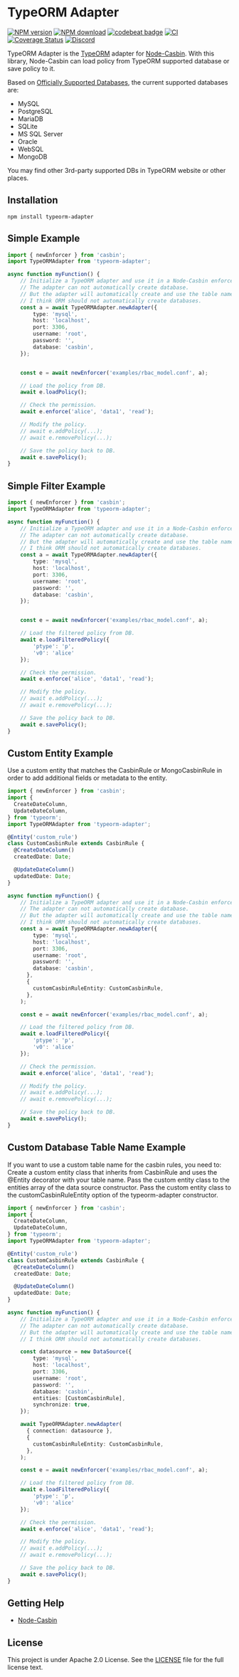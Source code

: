 TypeORM Adapter
====
[![NPM version][npm-image]][npm-url]
[![NPM download][download-image]][download-url]
[![codebeat badge](https://codebeat.co/badges/7b938f17-ac89-4ee9-b3cc-787b5e94720d)](https://codebeat.co/projects/github-com-node-casbin-typeorm-adapter-master)
[![CI](https://github.com/node-casbin/typeorm-adapter/actions/workflows/ci.yml/badge.svg)](https://github.com/node-casbin/typeorm-adapter/actions/workflows/ci.yml)
[![Coverage Status](https://coveralls.io/repos/github/node-casbin/typeorm-adapter/badge.svg?branch=master)](https://coveralls.io/github/node-casbin/typeorm-adapter?branch=master)
[![Discord](https://img.shields.io/discord/1022748306096537660?logo=discord&label=discord&color=5865F2)](https://discord.gg/S5UjpzGZjN)

[npm-image]: https://img.shields.io/npm/v/typeorm-adapter.svg?style=flat-square
[npm-url]: https://npmjs.org/package/typeorm-adapter
[download-image]: https://img.shields.io/npm/dm/typeorm-adapter.svg?style=flat-square
[download-url]: https://npmjs.org/package/typeorm-adapter

TypeORM Adapter is the [TypeORM](https://github.com/typeorm/typeorm) adapter for [Node-Casbin](https://github.com/casbin/node-casbin). With this library, Node-Casbin can load policy from TypeORM supported database or save policy to it.

Based on [Officially Supported Databases](http://typeorm.io), the current supported databases are:

- MySQL
- PostgreSQL
- MariaDB
- SQLite
- MS SQL Server
- Oracle
- WebSQL
- MongoDB 


You may find other 3rd-party supported DBs in TypeORM website or other places.

## Installation

    npm install typeorm-adapter

## Simple Example

```typescript
import { newEnforcer } from 'casbin';
import TypeORMAdapter from 'typeorm-adapter';

async function myFunction() {
    // Initialize a TypeORM adapter and use it in a Node-Casbin enforcer:
    // The adapter can not automatically create database.
    // But the adapter will automatically create and use the table named "casbin_rule".
    // I think ORM should not automatically create databases.  
    const a = await TypeORMAdapter.newAdapter({
        type: 'mysql',
        host: 'localhost',
        port: 3306,
        username: 'root',
        password: '',
        database: 'casbin',
    });


    const e = await newEnforcer('examples/rbac_model.conf', a);

    // Load the policy from DB.
    await e.loadPolicy();

    // Check the permission.
    await e.enforce('alice', 'data1', 'read');

    // Modify the policy.
    // await e.addPolicy(...);
    // await e.removePolicy(...);

    // Save the policy back to DB.
    await e.savePolicy();
}
```

## Simple Filter Example

```typescript
import { newEnforcer } from 'casbin';
import TypeORMAdapter from 'typeorm-adapter';

async function myFunction() {
    // Initialize a TypeORM adapter and use it in a Node-Casbin enforcer:
    // The adapter can not automatically create database.
    // But the adapter will automatically create and use the table named "casbin_rule".
    // I think ORM should not automatically create databases.  
    const a = await TypeORMAdapter.newAdapter({
        type: 'mysql',
        host: 'localhost',
        port: 3306,
        username: 'root',
        password: '',
        database: 'casbin',
    });


    const e = await newEnforcer('examples/rbac_model.conf', a);

    // Load the filtered policy from DB.
    await e.loadFilteredPolicy({
        'ptype': 'p',
        'v0': 'alice'
    });

    // Check the permission.
    await e.enforce('alice', 'data1', 'read');

    // Modify the policy.
    // await e.addPolicy(...);
    // await e.removePolicy(...);

    // Save the policy back to DB.
    await e.savePolicy();
}
```

## Custom Entity Example
Use a custom entity that matches the CasbinRule or MongoCasbinRule in order to add additional fields or metadata to the entity.

```typescript
import { newEnforcer } from 'casbin';
import {
  CreateDateColumn,
  UpdateDateColumn,
} from 'typeorm';
import TypeORMAdapter from 'typeorm-adapter';

@Entity('custom_rule')
class CustomCasbinRule extends CasbinRule {
  @CreateDateColumn()
  createdDate: Date;

  @UpdateDateColumn()
  updatedDate: Date;
}

async function myFunction() {
    // Initialize a TypeORM adapter and use it in a Node-Casbin enforcer:
    // The adapter can not automatically create database.
    // But the adapter will automatically create and use the table named "casbin_rule".
    // I think ORM should not automatically create databases.  
    const a = await TypeORMAdapter.newAdapter({
        type: 'mysql',
        host: 'localhost',
        port: 3306,
        username: 'root',
        password: '',
        database: 'casbin',
      },
      {
        customCasbinRuleEntity: CustomCasbinRule,
      },
    );

    const e = await newEnforcer('examples/rbac_model.conf', a);

    // Load the filtered policy from DB.
    await e.loadFilteredPolicy({
        'ptype': 'p',
        'v0': 'alice'
    });

    // Check the permission.
    await e.enforce('alice', 'data1', 'read');

    // Modify the policy.
    // await e.addPolicy(...);
    // await e.removePolicy(...);

    // Save the policy back to DB.
    await e.savePolicy();
}
```
## Custom Database Table Name Example
If you want to use a custom table name for the casbin rules, you need to:
Create a custom entity class that inherits from CasbinRule and uses the @Entity decorator with your table name.
Pass the custom entity class to the entities array of the data source constructor.
Pass the custom entity class to the customCasbinRuleEntity option of the typeorm-adapter constructor.

```typescript
import { newEnforcer } from 'casbin';
import {
  CreateDateColumn,
  UpdateDateColumn,
} from 'typeorm';
import TypeORMAdapter from 'typeorm-adapter';

@Entity('custom_rule')
class CustomCasbinRule extends CasbinRule {
  @CreateDateColumn()
  createdDate: Date;

  @UpdateDateColumn()
  updatedDate: Date;
}

async function myFunction() {
    // Initialize a TypeORM adapter and use it in a Node-Casbin enforcer:
    // The adapter can not automatically create database.
    // But the adapter will automatically create and use the table named "casbin_rule".
    // I think ORM should not automatically create databases.  

    const datasource = new DataSource({
        type: 'mysql',
        host: 'localhost',
        port: 3306,
        username: 'root',
        password: '',
        database: 'casbin',
        entities: [CustomCasbinRule],
        synchronize: true,
    });

    await TypeORMAdapter.newAdapter(
      { connection: datasource },
      {
        customCasbinRuleEntity: CustomCasbinRule,
      },
    );

    const e = await newEnforcer('examples/rbac_model.conf', a);

    // Load the filtered policy from DB.
    await e.loadFilteredPolicy({
        'ptype': 'p',
        'v0': 'alice'
    });

    // Check the permission.
    await e.enforce('alice', 'data1', 'read');

    // Modify the policy.
    // await e.addPolicy(...);
    // await e.removePolicy(...);

    // Save the policy back to DB.
    await e.savePolicy();
}
```

## Getting Help

- [Node-Casbin](https://github.com/casbin/node-casbin)

## License

This project is under Apache 2.0 License. See the [LICENSE](LICENSE) file for the full license text.
